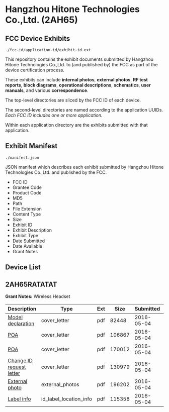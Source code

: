 # Hangzhou Hitone Technologies Co.,Ltd. (2AH65)
## FCC Device Exhibits

```
./fcc-id/application-id/exhibit-id.ext
```

This repository contains the exhibit documents submitted by Hangzhou Hitone Technologies Co.,Ltd. to (and published by) the FCC as part of the device certification process.

These exhibits can include **internal photos**, **external photos**, **RF test reports**, **block diagrams**, **operational descriptions**, **schematics**, **user manuals**, and various **correspondence**.

The top-level directories are sliced by the FCC ID of each device.

The second-level directories are named according to the application UUIDs. *Each FCC ID includes one or more application.*

Within each application directory are the exhibits submitted with that application. 

## Exhibit Manifest

```
./manifest.json
```

JSON manifest which describes each exhibit submitted by Hangzhou Hitone Technologies Co.,Ltd. and published by the FCC.

- FCC ID
- Grantee Code
- Product Code
- MD5
- Path
- File Extension
- Content Type
- Size
- Exhibit ID
- Exhibit Description
- Exhibit Type
- Date Submitted
- Date Available
- Grant Notes

## Device List
## 2AH65RATATAT
**Grant Notes:** Wireless Headset

| Description | Type | Ext | Size | Submitted | Available |
| ----------- | ---- | --- | ---- | --------- | --------- |
| [Model declaration](2AH65RATATAT/4d23630e07183a35ec370a1fc030cbca/2978883.pdf) | cover_letter | pdf | 82448 | 2016-05-04 | 2016-05-04 |
| [POA](2AH65RATATAT/4d23630e07183a35ec370a1fc030cbca/2978884.pdf) | cover_letter | pdf | 106867 | 2016-05-04 | 2016-05-04 |
| [POA](2AH65RATATAT/4d23630e07183a35ec370a1fc030cbca/2978885.pdf) | cover_letter | pdf | 170012 | 2016-05-04 | 2016-05-04 |
| [Change ID request letter](2AH65RATATAT/4d23630e07183a35ec370a1fc030cbca/2978886.pdf) | cover_letter | pdf | 130979 | 2016-05-04 | 2016-05-04 |
| [External photo](2AH65RATATAT/4d23630e07183a35ec370a1fc030cbca/2942594.pdf) | external_photos | pdf | 196202 | 2016-05-04 | 2016-05-04 |
| [Label info](2AH65RATATAT/4d23630e07183a35ec370a1fc030cbca/2978888.pdf) | id_label_location_info | pdf | 115358 | 2016-05-04 | 2016-05-04 |
